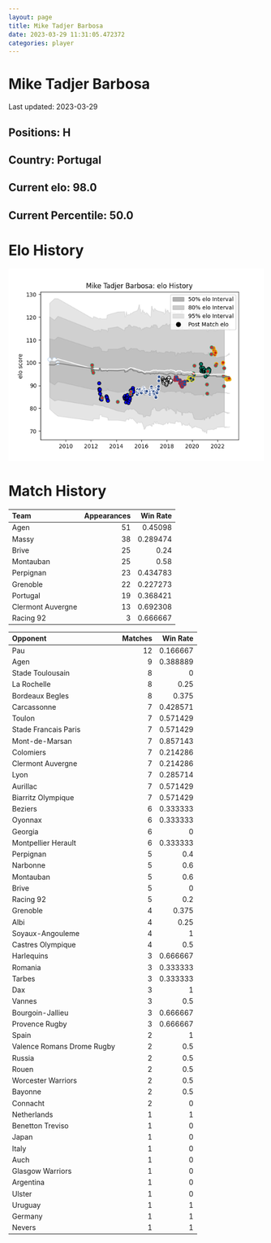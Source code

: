 ```yaml
---  
layout: page  
title: Mike Tadjer Barbosa  
date: 2023-03-29 11:31:05.472372  
categories: player  
---
```

# Mike Tadjer Barbosa


Last updated: 2023-03-29
## Positions: H

## Country: Portugal

## Current elo: 98.0

## Current Percentile: 50.0

# Elo History


![elo history](history_MikeTadjerBarbosa.png)
# Match History


| Team              |   Appearances |   Win Rate |
|:------------------|--------------:|-----------:|
| Agen              |            51 |   0.45098  |
| Massy             |            38 |   0.289474 |
| Brive             |            25 |   0.24     |
| Montauban         |            25 |   0.58     |
| Perpignan         |            23 |   0.434783 |
| Grenoble          |            22 |   0.227273 |
| Portugal          |            19 |   0.368421 |
| Clermont Auvergne |            13 |   0.692308 |
| Racing 92         |             3 |   0.666667 |

| Opponent                   |   Matches |   Win Rate |
|:---------------------------|----------:|-----------:|
| Pau                        |        12 |   0.166667 |
| Agen                       |         9 |   0.388889 |
| Stade Toulousain           |         8 |   0        |
| La Rochelle                |         8 |   0.25     |
| Bordeaux Begles            |         8 |   0.375    |
| Carcassonne                |         7 |   0.428571 |
| Toulon                     |         7 |   0.571429 |
| Stade Francais Paris       |         7 |   0.571429 |
| Mont-de-Marsan             |         7 |   0.857143 |
| Colomiers                  |         7 |   0.214286 |
| Clermont Auvergne          |         7 |   0.214286 |
| Lyon                       |         7 |   0.285714 |
| Aurillac                   |         7 |   0.571429 |
| Biarritz Olympique         |         7 |   0.571429 |
| Beziers                    |         6 |   0.333333 |
| Oyonnax                    |         6 |   0.333333 |
| Georgia                    |         6 |   0        |
| Montpellier Herault        |         6 |   0.333333 |
| Perpignan                  |         5 |   0.4      |
| Narbonne                   |         5 |   0.6      |
| Montauban                  |         5 |   0.6      |
| Brive                      |         5 |   0        |
| Racing 92                  |         5 |   0.2      |
| Grenoble                   |         4 |   0.375    |
| Albi                       |         4 |   0.25     |
| Soyaux-Angouleme           |         4 |   1        |
| Castres Olympique          |         4 |   0.5      |
| Harlequins                 |         3 |   0.666667 |
| Romania                    |         3 |   0.333333 |
| Tarbes                     |         3 |   0.333333 |
| Dax                        |         3 |   1        |
| Vannes                     |         3 |   0.5      |
| Bourgoin-Jallieu           |         3 |   0.666667 |
| Provence Rugby             |         3 |   0.666667 |
| Spain                      |         2 |   1        |
| Valence Romans Drome Rugby |         2 |   0.5      |
| Russia                     |         2 |   0.5      |
| Rouen                      |         2 |   0.5      |
| Worcester Warriors         |         2 |   0.5      |
| Bayonne                    |         2 |   0.5      |
| Connacht                   |         2 |   0        |
| Netherlands                |         1 |   1        |
| Benetton Treviso           |         1 |   0        |
| Japan                      |         1 |   0        |
| Italy                      |         1 |   0        |
| Auch                       |         1 |   0        |
| Glasgow Warriors           |         1 |   0        |
| Argentina                  |         1 |   0        |
| Ulster                     |         1 |   0        |
| Uruguay                    |         1 |   1        |
| Germany                    |         1 |   1        |
| Nevers                     |         1 |   1        |